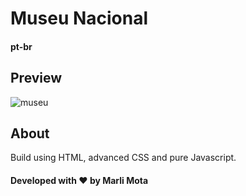 # **Museu Nacional**
#### pt-br
## **Preview**
![museu](https://user-images.githubusercontent.com/54691110/106605891-2bacf680-6540-11eb-86f6-baf8043f3d46.jpg)
## **About**
Build using HTML, advanced CSS and pure Javascript.
#### Developed with ❤️ by Marli Mota

